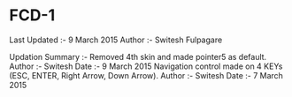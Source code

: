 # FCD-1
Last Updated  :-  9 March 2015 
Author        :-  Switesh Fulpagare

Updation Summary :-
Removed 4th skin and made pointer5 as default.                            Author :- Switesh    Date :- 9 March 2015
Navigation control made on 4 KEYs (ESC, ENTER, Right Arrow, Down Arrow).  Author :- Switesh    Date :- 7 March 2015
